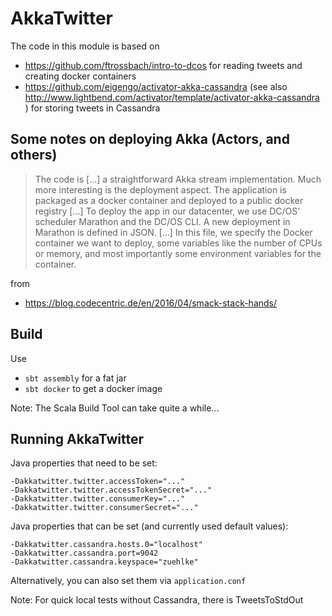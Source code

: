 # AkkaTwitter

The code in this module is based on
 - https://github.com/ftrossbach/intro-to-dcos for reading tweets and creating docker containers
 - https://github.com/eigengo/activator-akka-cassandra (see also http://www.lightbend.com/activator/template/activator-akka-cassandra ) for storing tweets in Cassandra

## Some notes on deploying Akka (Actors, and others)

> The code is [...] a straightforward Akka stream implementation. 
> Much more interesting is the deployment aspect. 
> The application is packaged as a docker container and deployed to a public docker registry [...]
> To deploy the app in our datacenter, we use DC/OS’ scheduler Marathon and the DC/OS CLI. 
> A new deployment in Marathon is defined in JSON. [...]
> In this file, we specify the Docker container we want to deploy, some variables like the number of CPUs or memory, and most importantly some environment variables for the container.

from
* https://blog.codecentric.de/en/2016/04/smack-stack-hands/

## Build 
Use
- ```sbt assembly``` for a fat jar
- ```sbt docker``` to get a docker image

Note: The Scala Build Tool can take quite a while...

## Running AkkaTwitter

Java properties that need to be set:
```
-Dakkatwitter.twitter.accessToken="..."
-Dakkatwitter.twitter.accessTokenSecret="..."
-Dakkatwitter.twitter.consumerKey="..."
-Dakkatwitter.twitter.consumerSecret="..."
```

Java properties that can be set (and currently used default values):
```
-Dakkatwitter.cassandra.hosts.0="localhost"
-Dakkatwitter.cassandra.port=9042
-Dakkatwitter.cassandra.keyspace="zuehlke"
```

Alternatively, you can also set them via ```application.conf```

Note: For quick local tests without Cassandra, there is TweetsToStdOut

 
 
